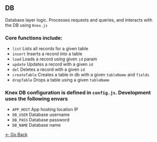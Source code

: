 ## DB
Database layer logic. Processes requests and queries, and interacts with the DB using `Knex.js`

### Core functions include:
* `list` Lists all records for a given table
* `insert` Inserts a record into a table
* `load` Loads a record using given `id` param
* `update` Updates a record with a given `id`
* `del` Deletes a record with a given `id`
* `createTable` Creates a table in db with a given `tableName` and `fields`
* `dropTable` Drops a table using a given `tableName`

### Knex DB configuration is defined in `config.js`. Development uses the following envars
* `APP_HOST` App hosting location IP
* `DB_USER` Database username
* `DB_PASS` Database password
* `DB_NAME`	Database name

[&larr; Go Back](../README.md)